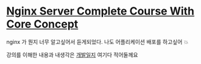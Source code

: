 # [Nginx Server Complete Course With Core Concept](https://www.youtube.com/watch?v=D5grhfkjjXE)


nginx 가 뭔지 너무 알고싶어서 듣게되었다.
나도 어플리케이션 배포를 하고싶어 :boom:


강의를 이해한 내용과 내생각은 [개발일지](https://innate-sort-cb5.notion.site/Nginx-Server-Complete-Course-6f6c80fcd93e4b2d95580d36e1a41f92) 여기다 적어둘께요 



